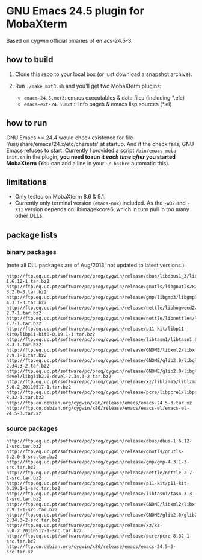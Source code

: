 # GNU Emacs 24.5 plugin for MobaXterm

Based on cygwin official binaries of emacs-24.5-3.

## how to build

1. Clone this repo to your local box (or just download a snapshot archive).
2. Run `./make_mxt3.sh` and you'll get two MobaXterm plugins:
  
   - `emacs-24.5.mxt3`: emacs executables & data files (including *.elc)
   - `emacs-ext-24.5.mxt3`: Info pages & emacs lisp sources (*.el)

## how to run

GNU Emacs >= 24.4 would check existence for file '/usr/share/emacs/24.x/etc/charsets' at startup. And if the check fails, GNU Emacs refuses to start.  Currently I provided a script `/bin/emacs-moba-init.sh` in the plugin, **you need to run it _each time_ _after_ you started MobaXterm** (You can add a line in your `~/.bashrc` automatic this).


## limitations

- Only tested on MobaXterm 8.6 & 9.1.
- Currently only terminal version (`emacs-nox`) included. As the `-w32` and `-X11` version depends on libimagekcore6, which in turn pull in too many other DLLs.


## package lists

### binary packages 

(note all DLL packages are of Aug/2013, not updated to latest versions.)

```
http://ftp.eq.uc.pt/software/pc/prog/cygwin/release/dbus/libdbus1_3/libdbus1_3-1.6.12-1.tar.bz2
http://ftp.eq.uc.pt/software/pc/prog/cygwin/release/gnutls/libgnutls28/libgnutls28-3.2.0-3.tar.bz2
http://ftp.eq.uc.pt/software/pc/prog/cygwin/release/gmp/libgmp3/libgmp3-4.3.1-3.tar.bz2
http://ftp.eq.uc.pt/software/pc/prog/cygwin/release/nettle/libhogweed2/libhogweed2-2.7-1.tar.bz2
http://ftp.eq.uc.pt/software/pc/prog/cygwin/release/nettle/libnettle4/libnettle4-2.7-1.tar.bz2
http://ftp.eq.uc.pt/software/pc/prog/cygwin/release/p11-kit/libp11-kit0/libp11-kit0-0.19.1-1.tar.bz2
http://ftp.eq.uc.pt/software/pc/prog/cygwin/release/libtasn1/libtasn1_6/libtasn1_6-3.3-1.tar.bz2
http://ftp.eq.uc.pt/software/pc/prog/cygwin/release/GNOME/libxml2/libxml2-2.9.1-1.tar.bz2
http://ftp.eq.uc.pt/software/pc/prog/cygwin/release/GNOME/glib2.0/libglib2.0_0/libglib2.0_0-2.34.3-2.tar.bz2
http://ftp.eq.uc.pt/software/pc/prog/cygwin/release/GNOME/glib2.0/libglib2.0-devel/libglib2.0-devel-2.34.3-2.tar.bz2
http://ftp.eq.uc.pt/software/pc/prog/cygwin/release/xz/liblzma5/liblzma5-5.0.2_20110517-1.tar.bz2
http://ftp.eq.uc.pt/software/pc/prog/cygwin/release/pcre/libpcre1/libpcre1-8.32-1.tar.bz2
http://ftp.cn.debian.org/cygwin/x86/release/emacs/emacs-24.5-3.tar.xz
http://ftp.cn.debian.org/cygwin/x86/release/emacs/emacs-el/emacs-el-24.5-3.tar.xz
```

### source packages

```
http://ftp.eq.uc.pt/software/pc/prog/cygwin/release/dbus/dbus-1.6.12-1-src.tar.bz2
http://ftp.eq.uc.pt/software/pc/prog/cygwin/release/gnutls/gnutls-3.2.0-3-src.tar.bz2
http://ftp.eq.uc.pt/software/pc/prog/cygwin/release/gmp/gmp-4.3.1-3-src.tar.bz2
http://ftp.eq.uc.pt/software/pc/prog/cygwin/release/nettle/nettle-2.7-1-src.tar.bz2
http://ftp.eq.uc.pt/software/pc/prog/cygwin/release/p11-kit/p11-kit-0.19.1-1-src.tar.bz2
http://ftp.eq.uc.pt/software/pc/prog/cygwin/release/libtasn1/tasn-3.3-1-src.tar.bz2
http://ftp.eq.uc.pt/software/pc/prog/cygwin/release/GNOME/libxml2/libxml2-2.9.1-1-src.tar.bz2
http://ftp.eq.uc.pt/software/pc/prog/cygwin/release/GNOME/glib2.0/glib2.0-2.34.3-2-src.tar.bz2
http://ftp.eq.uc.pt/software/pc/prog/cygwin/release/xz/xz-5.0.2_20110517-1-src.tar.bz2
http://ftp.eq.uc.pt/software/pc/prog/cygwin/release/pcre/pcre-8.32-1-src.tar.bz2
http://ftp.cn.debian.org/cygwin/x86/release/emacs/emacs-24.5-3-src.tar.xz

```

